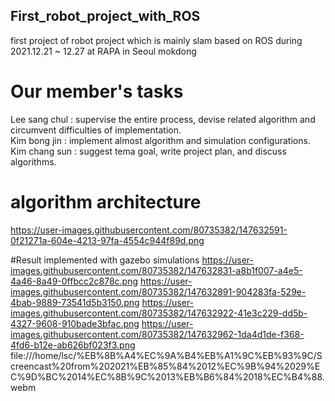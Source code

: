 ## First_robot_project_with_ROS
first project of robot project which is mainly slam based on ROS during 2021.12.21 ~ 12.27 at RAPA in Seoul mokdong  

# Our member's tasks  
Lee sang chul : supervise the entire process, devise related algorithm and circumvent difficulties of implementation.  
Kim bong jin : implement almost algorithm and simulation configurations.  
Kim chang sun : suggest tema goal, write project plan, and discuss algorithms.  

# algorithm architecture
 https://user-images.githubusercontent.com/80735382/147632591-0f21271a-604e-4213-97fa-4554c944f89d.png

#Result implemented with gazebo simulations
 https://user-images.githubusercontent.com/80735382/147632831-a8b1f007-a4e5-4a46-8a49-0ffbcc2c878c.png
https://user-images.githubusercontent.com/80735382/147632891-904283fa-529e-4bab-9889-73541d5b3150.png
https://user-images.githubusercontent.com/80735382/147632922-41e3c229-dd5b-4327-9608-910bade3bfac.png
https://user-images.githubusercontent.com/80735382/147632962-1da4d1de-f368-4fd6-b12e-ab626bf023f3.png
file:///home/lsc/%EB%8B%A4%EC%9A%B4%EB%A1%9C%EB%93%9C/Screencast%20from%202021%EB%85%84%2012%EC%9B%94%2029%EC%9D%BC%2014%EC%8B%9C%2013%EB%B6%84%2018%EC%B4%88.webm


 




